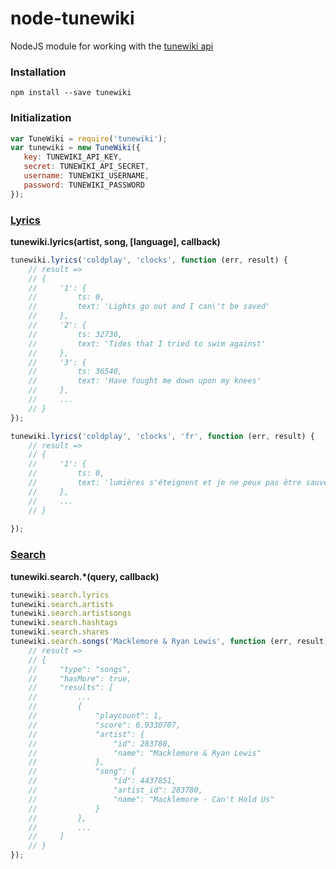 node-tunewiki
=============

NodeJS module for working with the [tunewiki api](http://dev.tunewiki.com/)

### Installation

```
npm install --save tunewiki
```

### Initialization

```javascript
var TuneWiki = require('tunewiki');
var tunewiki = new TuneWiki({
   key: TUNEWIKI_API_KEY,
   secret: TUNEWIKI_API_SECRET,
   username: TUNEWIKI_USERNAME,
   password: TUNEWIKI_PASSWORD
});
```

### [Lyrics](http://dev.tunewiki.com/api/resource/lyrics/)

__tunewiki.lyrics(artist, song, [language], callback)__

```javascript
tunewiki.lyrics('coldplay', 'clocks', function (err, result) {
    // result =>
    // {
    //     '1': {
    //         ts: 0, 
    //         text: 'Lights go out and I can\'t be saved'
    //     },
    //     '2': {
    //         ts: 32730,
    //         text: 'Tides that I tried to swim against'
    //     },
    //     '3': {
    //         ts: 36540,
    //         text: 'Have fought me down upon my knees'
    //     },
    //     ...
    // }
});
```

```javascript
tunewiki.lyrics('coldplay', 'clocks', 'fr', function (err, result) {
    // result =>
    // {
    //     '1': {
    //         ts: 0, 
    //         text: 'lumières s'éteignent et je ne peux pas être sauvé'
    //     },
    //     ...
    // }
   
});
```

### [Search](http://dev.tunewiki.com/api/resource/search/)

__tunewiki.search.*(query, callback)__

```javascript
tunewiki.search.lyrics
tunewiki.search.artists
tunewiki.search.artistsongs
tunewiki.search.hashtags
tunewiki.search.shares
tunewiki.search.songs('Macklemore & Ryan Lewis', function (err, result) {
    // result =>
    // {
    //     "type": "songs",
    //     "hasMore": true,
    //     "results": [
    //         ...
    //         {
    //             "playcount": 1,
    //             "score": 6.9330707,
    //             "artist": {
    //                 "id": 283780,
    //                 "name": "Macklemore & Ryan Lewis"
    //             },
    //             "song": {
    //                 "id": 4437851,
    //                 "artist_id": 283780,
    //                 "name": "Macklemore - Can't Hold Us"
    //             }
    //         },
    //         ...
    //     ]
    // }
});
```

